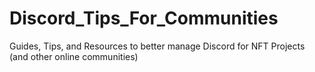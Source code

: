 # Discord_Tips_For_Communities
Guides, Tips, and Resources to better manage Discord for NFT Projects (and other online communities)
